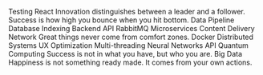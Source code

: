 Testing React Innovation distinguishes between a leader and a follower. Success is how high you bounce when you hit bottom. Data Pipeline Database Indexing Backend API RabbitMQ Microservices Content Delivery Network Great things never come from comfort zones. Docker Distributed Systems
UX Optimization Multi-threading Neural Networks API Quantum Computing Success is not in what you have, but who you are. Big Data Happiness is not something ready made. It comes from your own actions.
